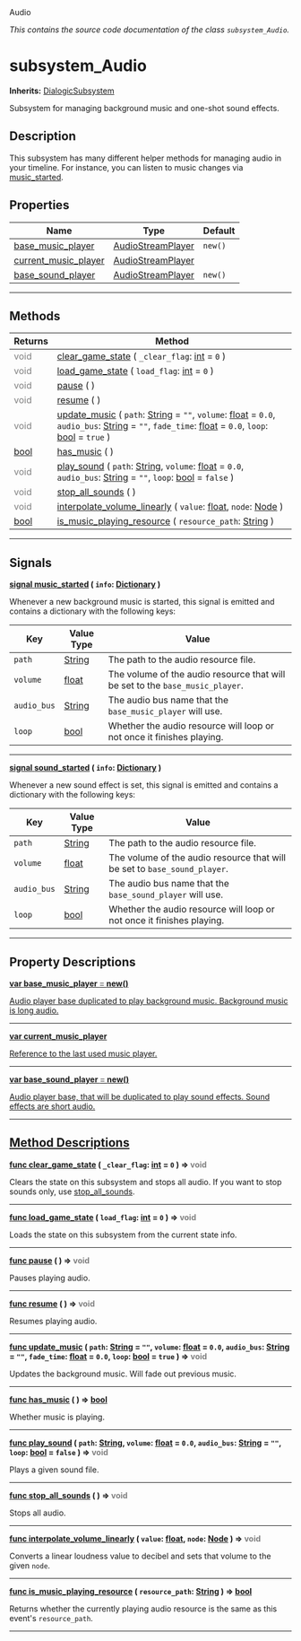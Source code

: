 
<div class="header-banner purple">
<div class="header-label purple">Audio</div>
</div>

*This contains the source code documentation of the class `subsystem_Audio`.*
        
# subsystem_Audio
**Inherits:** [DialogicSubsystem](class_dialogicsubsystem.md)

Subsystem for managing background music and one-shot sound effects.
## Description
This subsystem has many different helper methods for managing audio in your timeline. For instance, you can listen to music changes via [music_started](#signal-music_started).

## Properties
Name | Type | Default 
--- | --- | --- 
[<span class="hljs-title">base_music_player</span>](#property-base_music_player) | [AudioStreamPlayer](https://docs.godotengine.org/en/latest/classes/class_audiostreamplayer.html#class-audiostreamplayer) |  `new()` 
[<span class="hljs-title">current_music_player</span>](#property-current_music_player) | [AudioStreamPlayer](https://docs.godotengine.org/en/latest/classes/class_audiostreamplayer.html#class-audiostreamplayer) |   
[<span class="hljs-title">base_sound_player</span>](#property-base_sound_player) | [AudioStreamPlayer](https://docs.godotengine.org/en/latest/classes/class_audiostreamplayer.html#class-audiostreamplayer) |  `new()` 
--- 

## Methods
Returns | Method 
--- | --- 
<span style = "color: gray">void</span> | [<span class="hljs-title">clear_game_state</span>](#method-clear_game_state) ( `_clear_flag`: [int](https://docs.godotengine.org/en/latest/classes/class_int.html#class-int) = `0` ) 
<span style = "color: gray">void</span> | [<span class="hljs-title">load_game_state</span>](#method-load_game_state) ( `load_flag`: [int](https://docs.godotengine.org/en/latest/classes/class_int.html#class-int) = `0` ) 
<span style = "color: gray">void</span> | [<span class="hljs-title">pause</span>](#method-pause) ( ) 
<span style = "color: gray">void</span> | [<span class="hljs-title">resume</span>](#method-resume) ( ) 
<span style = "color: gray">void</span> | [<span class="hljs-title">update_music</span>](#method-update_music) ( `path`: [String](https://docs.godotengine.org/en/latest/classes/class_string.html#class-string) = `""`, `volume`: [float](https://docs.godotengine.org/en/latest/classes/class_float.html#class-float) = `0.0`, `audio_bus`: [String](https://docs.godotengine.org/en/latest/classes/class_string.html#class-string) = `""`, `fade_time`: [float](https://docs.godotengine.org/en/latest/classes/class_float.html#class-float) = `0.0`, `loop`: [bool](https://docs.godotengine.org/en/latest/classes/class_bool.html#class-bool) = `true` ) 
<span class="hljs-attribute">[bool](https://docs.godotengine.org/en/latest/classes/class_bool.html#class-bool)</span> | [<span class="hljs-title">has_music</span>](#method-has_music) ( ) 
<span style = "color: gray">void</span> | [<span class="hljs-title">play_sound</span>](#method-play_sound) ( `path`: [String](https://docs.godotengine.org/en/latest/classes/class_string.html#class-string), `volume`: [float](https://docs.godotengine.org/en/latest/classes/class_float.html#class-float) = `0.0`, `audio_bus`: [String](https://docs.godotengine.org/en/latest/classes/class_string.html#class-string) = `""`, `loop`: [bool](https://docs.godotengine.org/en/latest/classes/class_bool.html#class-bool) = `false` ) 
<span style = "color: gray">void</span> | [<span class="hljs-title">stop_all_sounds</span>](#method-stop_all_sounds) ( ) 
<span style = "color: gray">void</span> | [<span class="hljs-title">interpolate_volume_linearly</span>](#method-interpolate_volume_linearly) ( `value`: [float](https://docs.godotengine.org/en/latest/classes/class_float.html#class-float), `node`: [Node](https://docs.godotengine.org/en/latest/classes/class_node.html#class-node) ) 
<span class="hljs-attribute">[bool](https://docs.godotengine.org/en/latest/classes/class_bool.html#class-bool)</span> | [<span class="hljs-title">is_music_playing_resource</span>](#method-is_music_playing_resource) ( `resource_path`: [String](https://docs.godotengine.org/en/latest/classes/class_string.html#class-string) ) 
--- 

## Signals


<a class="header" id="signal-music_started" href="#signal-music_started">**<span class="hljs-attribute">signal</span> [<span class="hljs-title">music_started</span>](#signal-music_started) ( `info`: [Dictionary](https://docs.godotengine.org/en/latest/classes/class_dictionary.html#class-dictionary) )** </a>



 Whenever a new background music is started, this signal is emitted and contains a dictionary with the following keys: 

Key         |   Value Type  | Value 
----------- | ------------- | ----- 
`path`      | [String](https://docs.godotengine.org/en/latest/classes/class_string.html#class-string) | The path to the audio resource file. 
`volume`    | [float](https://docs.godotengine.org/en/latest/classes/class_float.html#class-float)  | The volume of the audio resource that will be set to the `base_music_player`. 
`audio_bus` | [String](https://docs.godotengine.org/en/latest/classes/class_string.html#class-string) | The audio bus name that the `base_music_player` will use. 
`loop`      | [bool](https://docs.godotengine.org/en/latest/classes/class_bool.html#class-bool)   | Whether the audio resource will loop or not once it finishes playing. 
 

---



<a class="header" id="signal-sound_started" href="#signal-sound_started">**<span class="hljs-attribute">signal</span> [<span class="hljs-title">sound_started</span>](#signal-sound_started) ( `info`: [Dictionary](https://docs.godotengine.org/en/latest/classes/class_dictionary.html#class-dictionary) )** </a>



 Whenever a new sound effect is set, this signal is emitted and contains a dictionary with the following keys: 

Key         |   Value Type  | Value 
----------- | ------------- | ----- 
`path`      | [String](https://docs.godotengine.org/en/latest/classes/class_string.html#class-string) | The path to the audio resource file. 
`volume`    | [float](https://docs.godotengine.org/en/latest/classes/class_float.html#class-float)  | The volume of the audio resource that will be set to `base_sound_player`. 
`audio_bus` | [String](https://docs.godotengine.org/en/latest/classes/class_string.html#class-string) | The audio bus name that the `base_sound_player` will use. 
`loop`      | [bool](https://docs.godotengine.org/en/latest/classes/class_bool.html#class-bool)   | Whether the audio resource will loop or not once it finishes playing. 
 

---

## Property Descriptions



<a class="header" id="property-base_music_player" href="#property-base_music_player">**<span class="hljs-attribute">var</span> <span class="hljs-title">base_music_player</span> <span style = "color: gray"> = </span> new()** 



Audio player base duplicated to play background music.  Background music is long audio.

---



<a class="header" id="property-current_music_player" href="#property-current_music_player">**<span class="hljs-attribute">var</span> <span class="hljs-title">current_music_player</span>** 



Reference to the last used music player.

---



<a class="header" id="property-base_sound_player" href="#property-base_sound_player">**<span class="hljs-attribute">var</span> <span class="hljs-title">base_sound_player</span> <span style = "color: gray"> = </span> new()** 



Audio player base, that will be duplicated to play sound effects.  Sound effects are short audio.

---

## Method Descriptions



<a class="header" id="method-clear_game_state" href="#method-clear_game_state">**<span class="hljs-attribute">func</span> [<span class="hljs-title">clear_game_state</span>](#method-clear_game_state) ( `_clear_flag`: [int](https://docs.godotengine.org/en/latest/classes/class_int.html#class-int) = `0` )</a>  ⇒ <span style = "color: gray">void</span>** 



Clears the state on this subsystem and stops all audio.  If you want to stop sounds only, use [stop_all_sounds](#property-stop_all_sounds).

---



<a class="header" id="method-load_game_state" href="#method-load_game_state">**<span class="hljs-attribute">func</span> [<span class="hljs-title">load_game_state</span>](#method-load_game_state) ( `load_flag`: [int](https://docs.godotengine.org/en/latest/classes/class_int.html#class-int) = `0` )</a>  ⇒ <span style = "color: gray">void</span>** 



Loads the state on this subsystem from the current state info.

---



<a class="header" id="method-pause" href="#method-pause">**<span class="hljs-attribute">func</span> [<span class="hljs-title">pause</span>](#method-pause) ( )</a>  ⇒ <span style = "color: gray">void</span>** 



Pauses playing audio.

---



<a class="header" id="method-resume" href="#method-resume">**<span class="hljs-attribute">func</span> [<span class="hljs-title">resume</span>](#method-resume) ( )</a>  ⇒ <span style = "color: gray">void</span>** 



Resumes playing audio.

---



<a class="header" id="method-update_music" href="#method-update_music">**<span class="hljs-attribute">func</span> [<span class="hljs-title">update_music</span>](#method-update_music) ( `path`: [String](https://docs.godotengine.org/en/latest/classes/class_string.html#class-string) = `""`, `volume`: [float](https://docs.godotengine.org/en/latest/classes/class_float.html#class-float) = `0.0`, `audio_bus`: [String](https://docs.godotengine.org/en/latest/classes/class_string.html#class-string) = `""`, `fade_time`: [float](https://docs.godotengine.org/en/latest/classes/class_float.html#class-float) = `0.0`, `loop`: [bool](https://docs.godotengine.org/en/latest/classes/class_bool.html#class-bool) = `true` )</a>  ⇒ <span style = "color: gray">void</span>** 



Updates the background music. Will fade out previous music.

---



<a class="header" id="method-has_music" href="#method-has_music">**<span class="hljs-attribute">func</span> [<span class="hljs-title">has_music</span>](#method-has_music) ( )</a>  ⇒ <span class="hljs-attribute">[bool](https://docs.godotengine.org/en/latest/classes/class_bool.html#class-bool)</span>** 



Whether music is playing.

---



<a class="header" id="method-play_sound" href="#method-play_sound">**<span class="hljs-attribute">func</span> [<span class="hljs-title">play_sound</span>](#method-play_sound) ( `path`: [String](https://docs.godotengine.org/en/latest/classes/class_string.html#class-string), `volume`: [float](https://docs.godotengine.org/en/latest/classes/class_float.html#class-float) = `0.0`, `audio_bus`: [String](https://docs.godotengine.org/en/latest/classes/class_string.html#class-string) = `""`, `loop`: [bool](https://docs.godotengine.org/en/latest/classes/class_bool.html#class-bool) = `false` )</a>  ⇒ <span style = "color: gray">void</span>** 



Plays a given sound file.

---



<a class="header" id="method-stop_all_sounds" href="#method-stop_all_sounds">**<span class="hljs-attribute">func</span> [<span class="hljs-title">stop_all_sounds</span>](#method-stop_all_sounds) ( )</a>  ⇒ <span style = "color: gray">void</span>** 



Stops all audio.

---



<a class="header" id="method-interpolate_volume_linearly" href="#method-interpolate_volume_linearly">**<span class="hljs-attribute">func</span> [<span class="hljs-title">interpolate_volume_linearly</span>](#method-interpolate_volume_linearly) ( `value`: [float](https://docs.godotengine.org/en/latest/classes/class_float.html#class-float), `node`: [Node](https://docs.godotengine.org/en/latest/classes/class_node.html#class-node) )</a>  ⇒ <span style = "color: gray">void</span>** 



Converts a linear loudness value to decibel and sets that volume to the given `node`.

---



<a class="header" id="method-is_music_playing_resource" href="#method-is_music_playing_resource">**<span class="hljs-attribute">func</span> [<span class="hljs-title">is_music_playing_resource</span>](#method-is_music_playing_resource) ( `resource_path`: [String](https://docs.godotengine.org/en/latest/classes/class_string.html#class-string) )</a>  ⇒ <span class="hljs-attribute">[bool](https://docs.godotengine.org/en/latest/classes/class_bool.html#class-bool)</span>** 



Returns whether the currently playing audio resource is the same as this event's `resource_path`.

---

